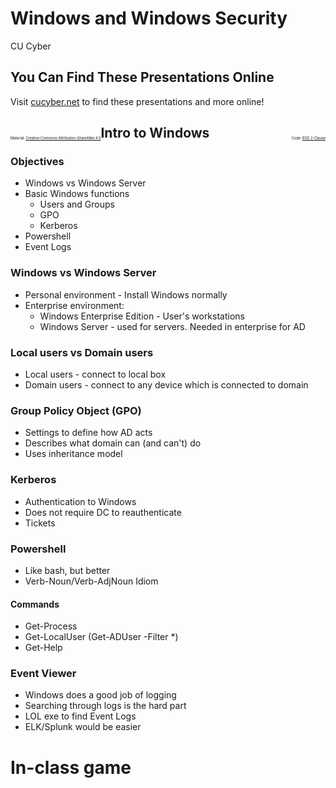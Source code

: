# Windows and Windows Security

CU Cyber


## You Can Find These Presentations Online

Visit [cucyber.net](https://cucyber.net/) to find these presentations and more online!

<span style="padding-top: 6em; font-size: 0.4em; float: left;">Material: <a href="https://tldrlegal.com/license/creative-commons-attribution-sharealike-4.0-international-(cc-by-sa-4.0)">Creative Commons Attribution-ShareAlike 4.0</a></span><span style="padding-top: 6em; font-size: 0.4em; float: right;">Code: <a href="https://tldrlegal.com/license/bsd-2-clause-license-(freebsd)">BSD 2-Clause</a></span>


## Intro to Windows


### Objectives

* Windows vs Windows Server
* Basic Windows functions
	- Users and Groups
	- GPO
	- Kerberos
* Powershell
* Event Logs


### Windows vs Windows Server

* Personal environment - Install Windows normally
* Enterprise environment:
	- Windows Enterprise Edition - User's workstations
	- Windows Server - used for servers. Needed in enterprise for AD


### Local users vs Domain users

* Local users - connect to local box
* Domain users - connect to any device which is connected to domain


### Group Policy Object (GPO)

* Settings to define how AD acts
* Describes what domain can (and can't) do
* Uses inheritance model


### Kerberos

* Authentication to Windows
* Does not require DC to reauthenticate
* Tickets


### Powershell

* Like bash, but better
* Verb-Noun/Verb-AdjNoun Idiom


#### Commands

* Get-Process
* Get-LocalUser (Get-ADUser -Filter *)
* Get-Help


### Event Viewer

* Windows does a good job of logging
* Searching through logs is the hard part
* LOL exe to find Event Logs
* ELK/Splunk would be easier



# In-class game
